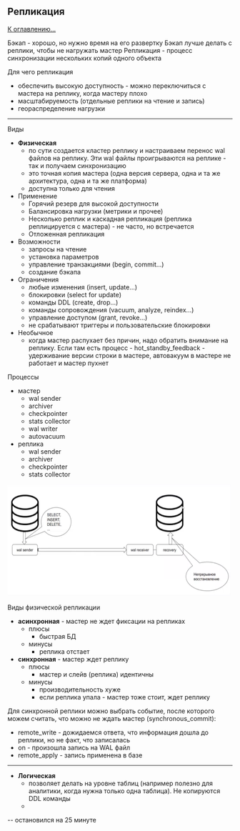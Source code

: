 ## Репликация

[К оглавлению...](/README.md)

Бэкап - хорошо, но нужно время на его развертку
Бэкап лучше делать с реплики, чтобы не нагружать мастер
Репликация - процесс синхронизации нескольких копий одного объекта

Для чего репликация

- обеспечить высокую доступность - можно переключиться с мастера на реплику, когда мастеру плохо
- масштабируемость (отдельные реплики на чтение и запись)
- геораспределение нагрузки

---

Виды

- **Физическая**
    - по сути создается кластер реплику и настраиваем перенос wal файлов на реплику. Эти wal файлы
      проигрываются на реплике - так и получаем синхронизацию
    - это точная копия мастера (одна версия сервера, одна и та же архитектура, одна и та же платформа)
    - доступна только для чтения
- Применение
    - Горячий резерв для высокой доступности
    - Балансировка нагрузки (метрики и прочее)
    - Несколько реплик и каскадная репликация (реплика реплицируется с мастера) - не часто, но встречается
    - Отложенная репликация
- Возможности
    - запросы на чтение
    - установка параметров
    - управление транзакциями (begin, commit...)
    - создание бэкапа
- Ограничения
    - любые изменения (insert, update...)
    - блокировки (select for update)
    - команды DDL (create, drop...)
    - команды сопровождения (vacuum, analyze, reindex...)
    - управление доступом (grant, revoke...)
    - не срабатывают триггеры и пользовательские блокировки
- Необычное
    - когда мастер распухает без причин, надо обратить внимание на реплику. Если там есть процесс -
      hot_standby_feedback - удерживание версии строки в мастере, автовакуум в мастере не работает и мастер пухнет

Процессы
  - мастер
    - wal sender
    - archiver
    - checkpointer
    - stats collector
    - wal writer
    - autovacuum
  - реплика
    - wal sender
    - archiver
    - checkpointer
    - stats collector

<img src='./images/30.png' width=500 height=250>

Виды физической репликации
  - **асинхронная** - мастер не ждет фиксации на репликах
    - плюсы
      - быстрая БД
    - минусы
      - реплика отстает
  - **синхронная** - мастер ждет реплику
    - плюсы
      - мастер и слейв (реплика) идентичны
    - минусы
      - производительность хуже
      - если реплика упала - мастер тоже стоит, ждет реплику

Для синхронной реплики можно выбрать событие, после которого можем считать, что можно не ждать мастер (synchronous_commit):
- remote_write - дожидаемся ответа, что информация дошла до реплики, но не факт, что записалась
- on - произошла запись на WAL файл
- remote_apply - запись применена в базе

---

- **Логическая**
    - позволяет делать на уровне таблиц (например полезно для аналитики, когда нужна только одна таблица). Не
      копируются DDL команды
    - 
 

-- остановился на 25 минуте
